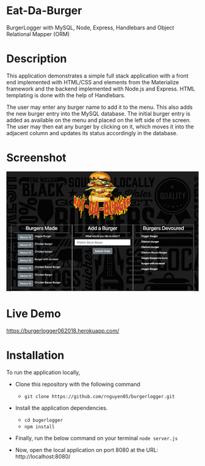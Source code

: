 # Eat-Da-Burger
BurgerLogger with MySQL, Node, Express, Handlebars and Object Relational Mapper (ORM)

# Description
This application demonstrates a simple full stack application with a front end implemented with HTML/CSS and elements from the Materialize framework and the backend implemented with Node.js and Express. HTML templating is done with the help of Handlebars.

The user may enter any burger name to add it to the menu. This also adds the new burger entry into the MySQL database. The initial burger entry is added as available on the menu and placed on the left side of the screen. The user may then eat any burger by clicking on it, which moves it into the adjacent column and updates its status accordingly in the database.

# Screenshot
![Image of Eat-Da-Burger](https://github.com/rnguyen05/burgerlogger/blob/master/screenshots/eatdaburger.jpg?raw=true)

# Live Demo
https://burgerlogger062018.herokuapp.com/

# Installation
To run the application locally, 

* Clone this repository with the following command

	* ```git clone https://github.com/rnguyen05/burgerlogger.git```

* Install the application dependencies.
	* ```cd bugerlogger``` 
	* ```npm install```

* Finally, run the below command on your terminal
```node server.js``` 

* Now, open the local application on port 8080 at the URL: http://localhost:8080/
